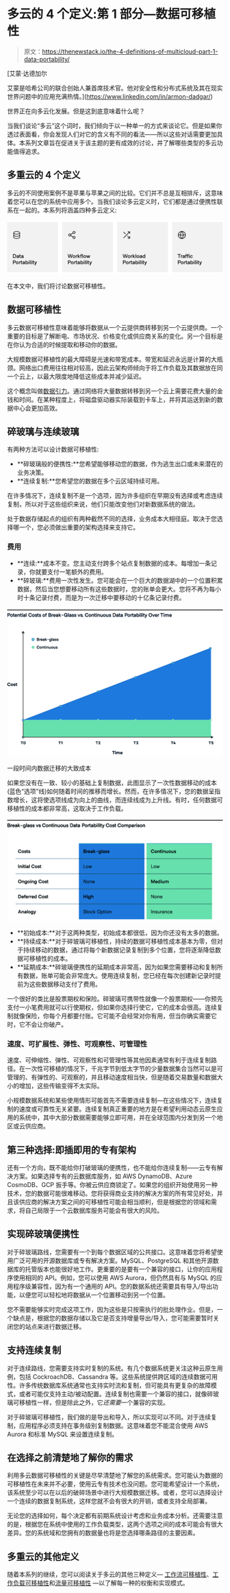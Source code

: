 # 多云的 4 个定义:第 1 部分—数据可移植性

> 原文：<https://thenewstack.io/the-4-definitions-of-multicloud-part-1-data-portability/>

[](https://www.linkedin.com/in/armon-dadgar/)

 [艾蒙·达德加尔

艾蒙是哈希公司的联合创始人兼首席技术官。他对安全性和分布式系统及其在现实世界问题中的应用充满热情。](https://www.linkedin.com/in/armon-dadgar/) [](https://www.linkedin.com/in/armon-dadgar/)

世界正在向多云化发展。但是这到底意味着什么呢？

当我们谈论“多云”这个词时，我们倾向于以一种单一的方式来谈论它。但是如果你透过表面看，你会发现人们对它的含义有不同的看法——所以这些对话需要更加具体。本系列文章旨在促进关于该主题的更有成效的讨论，并了解哪些类型的多云功能值得追求。

## 多重云的 4 个定义

多云的不同使用案例不是苹果与苹果之间的比较。它们并不总是互相排斥，这意味着您可以在您的系统中应用多个。当我们谈论多云定义时，它们都是通过便携性联系在一起的。本系列将涵盖四种多云定义:

![](img/5654aa1a37f1edd3034983ac7b94231a.png)

在本文中，我们将讨论数据可移植性。

## 数据可移植性

多云数据可移植性意味着能够将数据从一个云提供商转移到另一个云提供商。一个重要的目标是了解断电、市场状况、价格变化或供应商关系的变化。另一个目标是在你认为合适的时候提取和移动你的数据。

大规模数据可移植性的最大障碍是光速和带宽成本。带宽和延迟永远是计算的大瓶颈。网络出口费用往往相对较高，因此云架构师倾向于将工作负载及其数据放在同一个云上，以最大限度地降低这些成本并减少延迟。

这个概念叫做[数据引力](http://blog.thestateofme.com/2020/01/03/an-economic-model-for-data-gravity/)。通过网络将大量数据转移到另一个云上需要花费大量的金钱和时间。在某种程度上，将磁盘驱动器实际装载到卡车上，并将其运送到新的数据中心会更加高效。

## 碎玻璃与连续玻璃

有两种方法可以设计数据可移植性:

*   **碎玻璃般的便携性:**您希望能够移动您的数据，作为逃生出口或未来潜在的业务决策。
*   **连续复制:**您希望您的数据在多个云区域持续可用。

在许多情况下，连续复制不是一个选项，因为许多组织在早期没有选择或考虑连续复制，所以对于这些组织来说，他们只能改变他们对新数据系统的做法。

处于数据存储起点的组织有两种截然不同的选择，业务成本大相径庭。取决于您选择哪一个，您必须做出重要的架构选择来支持它。

### 费用

*   **连续:**成本不变。您主动支付跨多个站点复制数据的成本。每增加一条记录，你就要支付一笔额外的费用。
*   **碎玻璃:**费用一次性发生。您可能会在一个巨大的数据湖中的一个位置积累数据，然后当您想要移动所有这些数据时，您的账单会更大。您将不再为每小时十条记录付费，而是为一次迁移中要移动的十亿条记录付费。

![](img/69620203b0e54929acfb8d3905c06813.png)

一段时间内数据迁移的大致成本

如果您没有在一致、较小的基础上复制数据，此图显示了一次性数据移动的成本(蓝色“选项”线)如何随着时间的推移而增长。然而，在许多情况下，您的数据呈指数增长，这将使选项线成为向上的曲线，而连续线成为上升线。有时，任何数据可移植性的成本都非常高，这取决于工作负载。

![](img/65c6b4a02e2e6315e89a323401d947af.png)

*   **初始成本:**对于这两种类型，初始成本都很低，因为你还没有太多的数据。
*   **持续成本:**对于碎玻璃可移植性，持续的数据可移植性成本基本为零，但对于持续移动的数据，通过将每个新数据记录复制到多个位置，您将逐渐降低数据可移植性的成本。
*   **延期成本:**碎玻璃便携性的延期成本非常高，因为如果您需要移动和复制所有数据，账单可能会非常庞大。使用连续复制，您已经在每次创建新记录时提前为这些数据移动支付了费用。

一个很好的类比是股票期权和保险。碎玻璃可携带性就像一个股票期权——你预先支付一小笔费用就可以行使期权，但如果你选择行使它，它的成本会很高。连续复制就像保险，你每个月都要付账。它可能不会经常对你有用，但当你确实需要它时，它不会让你破产。

### 速度、可扩展性、弹性、可观察性、可管理性

速度、可伸缩性、弹性、可观察性和可管理性等其他因素通常有利于连续复制路径。在一次性可移植的情况下，千兆字节到低太字节的少量数据集合当然可以是可管理的、有弹性的、可观察的，并且移动速度相当快，但是随着交易数量和数据大小的增加，这些传输变得不太实际。

小规模数据系统和某些使用情形可能首先不需要连续复制—在这些情况下，连续复制的速度或可靠性无关紧要。连续复制真正重要的地方是在希望利用动态云原生应用的系统中，其中大部分数据需要能够立即可用，并在全球范围内分发到另一个地区或云供应商。

## 第三种选择:即插即用的专有架构

还有一个方向，既不能给你打破玻璃的便携性，也不能给你连续复制——云专有解决方案。如果选择专有的云数据库服务，如 AWS DynamoDB、Azure CosmoDB、GCP 扳手等。你被云供应商锁定了。如果您的组织开始使用另一种技术，您的数据可能很难移动。您将获得商业支持的解决方案的所有常见好处，并且该供应商的解决方案之间的可移植性可能会相当顺利，但是根据您的领域和需求，将自己局限于一个云数据库服务可能会有很大的风险。

## 实现碎玻璃便携性

对于碎玻璃路线，您需要有一个到每个数据区域的公共接口。这意味着您将希望使用广泛可用的开源数据库或专有解决方案。MySQL、PostgreSQL 和其他开源数据库的托管版本也能很好地工作。更重要的是要有一个兼容的接口，让你的应用程序使用相同的 API。例如，您可以使用 AWS Aurora，但仍然具有与 MySQL 的应用程序级兼容性，因为有一个通用的 API。您的数据系统还需要具有导入/导出功能，以便您可以轻松地将数据从一个位置移动到另一个位置。

您不需要能够实时完成这项工作，因为这些是只按需执行的批处理作业。但是，一个缺点是，根据您的数据存储以及它是否支持增量导出/导入，您可能需要暂时关闭您的站点来进行数据迁移。

## 支持连续复制

对于连续路线，您需要支持实时复制的系统。有几个数据系统更关注这种云原生用例，包括 CockroachDB、Cassandra 等。这些系统提供跨区域的连续数据可用性。许多传统数据库系统通常也支持实时流和复制，但可能具有更复杂的故障模式，或者可能仅支持主动/被动配置。连续复制也需要一个兼容的接口，就像碎玻璃可移植性一样，但是除此之外，它*还需要*一个兼容的实现。

对于碎玻璃可移植性，我们做的是导出和导入，所以实现可以不同。对于连续复制，应用程序必须支持在事务级别复制数据。这意味着您不能混合使用 AWS Aurora 和标准 MySQL 来设置连续复制。

## 在选择之前清楚地了解你的需求

利用多云数据可移植性的关键是尽早清楚地了解您的系统需求。您可能认为数据的可移植性在未来并不必要，使用云专有技术也没问题。您可能希望设计一个系统，该系统至少可以在以后的破碎场景中进行大规模数据迁移。或者，您可以选择设计一个连续的数据复制系统，这样您就不会有很大的开销，或者支持全局部署。

无论您的选择如何，每个决定都有前期系统设计考虑和业务成本分析。还需要注意的是，根据您在系统中使用的工作负载类型，这两个选项之间的成本可能会有很大差异。您的系统域和您拥有的数据量也将是您选择哪条路径的主要因素。

## 多重云的其他定义

随着本系列的继续，您可以阅读关于多云的其他三种定义— [工作流可移植性](https://thenewstack.io/the-4-definitions-of-multicloud-part-2-workflow-portability/)、[工作负载可移植性](https://thenewstack.io/the-4-definitions-of-multicloud-part-3-workload-portability/)和[流量可移植性](https://thenewstack.io/the-4-definitions-of-multicloud-part-4-traffic-portability/) —以了解每一种的权衡和实现模式。

<svg xmlns:xlink="http://www.w3.org/1999/xlink" viewBox="0 0 68 31" version="1.1"><title>Group</title> <desc>Created with Sketch.</desc></svg>